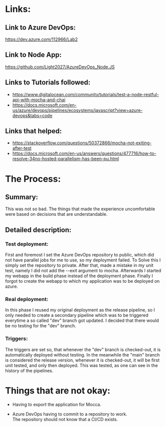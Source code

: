# Links:

## Link to Azure DevOps:
https://dev.azure.com/112966/Lab2

## Link to Node App:
https://github.com/Light2027/AzureDevOps_Node.JS

## Links to Tutorials followed:
+ https://www.digitalocean.com/community/tutorials/test-a-node-restful-api-with-mocha-and-chai
+ https://docs.microsoft.com/en-us/azure/devops/pipelines/ecosystems/javascript?view=azure-devops&tabs=code

## Links that helped:
+ https://stackoverflow.com/questions/50372866/mocha-not-exiting-after-test
+ https://docs.microsoft.com/en-us/answers/questions/477716/how-to-resolve-34no-hosted-parallelism-has-been-pu.html

# The Process:
## Summary:
This was not so bad. The things that made the experience uncomfortable were based on decisions that are understandable.

## Detailed description:
### Test deployment:

First and foremost I set the Azure DevOps repository to public, which did not have parallel jobs for me to use, so my deployment failed. To Solve this I simply set the repository to private.
After that, made a mistake in my unit test, namely I did not add the --exit argument to mocha.
Afterwards I started my webapp in the build phase instead of the deployment phase.
Finally I forgot to create the webapp to which my application was to be deployed on azure.

### Real deployment:
In this phase I reused my original deployment as the release pipeline, so I only needed to create a secondary pipeline which was to be triggered everytime a so called "dev" branch got updated. I decided that there would be no testing for the "dev" branch.

### Triggers:
The triggers are set so, that whenever the "dev" branch is checked-out, it is automatically deployed without testing.
In the meanwhile the "main" branch is considered the release version, whenever it is checked-out, it will be first unit tested, and only then deployed.
This was tested, as one can see in the history of the pipelines.

# Things that are not okay:
+ Having to export the application for Mocca.

+ Azure DevOps having to commit to a repository to work.  
The repository should not know that a CI/CD exists.